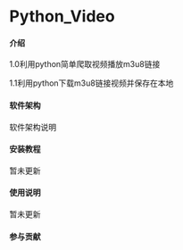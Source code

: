 # Python_Video

#### 介绍
1.0利用python简单爬取视频播放m3u8链接
 
1.1利用python下载m3u8链接视频并保存在本地

#### 软件架构
软件架构说明


#### 安装教程

暂未更新

#### 使用说明

暂未更新

#### 参与贡献

